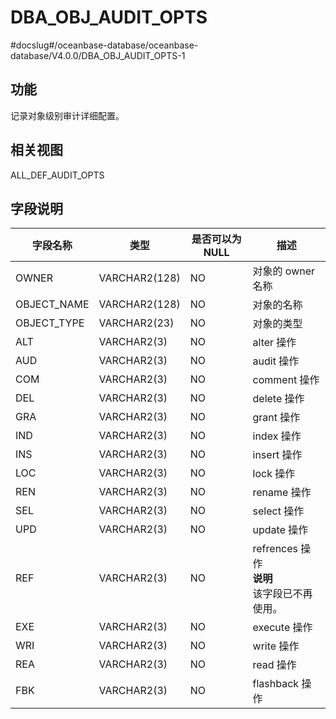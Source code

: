 DBA_OBJ_AUDIT_OPTS 
=======================================
#docslug#/oceanbase-database/oceanbase-database/V4.0.0/DBA_OBJ_AUDIT_OPTS-1


功能 
-----------

记录对象级别审计详细配置。

相关视图 
-------------

ALL_DEF_AUDIT_OPTS

字段说明 
-------------



|  **字段名称**   |    **类型**     | **是否可以为 NULL** |                             **描述**                              |
|-------------|---------------|----------------|-----------------------------------------------------------------|
| OWNER       | VARCHAR2(128) | NO             | 对象的 owner 名称                                                    |
| OBJECT_NAME | VARCHAR2(128) | NO             | 对象的名称                                                           |
| OBJECT_TYPE | VARCHAR2(23)  | NO             | 对象的类型                                                           |
| ALT         | VARCHAR2(3)   | NO             | alter 操作                                                        |
| AUD         | VARCHAR2(3)   | NO             | audit 操作                                                        |
| COM         | VARCHAR2(3)   | NO             | comment 操作                                                      |
| DEL         | VARCHAR2(3)   | NO             | delete 操作                                                       |
| GRA         | VARCHAR2(3)   | NO             | grant 操作                                                        |
| IND         | VARCHAR2(3)   | NO             | index 操作                                                        |
| INS         | VARCHAR2(3)   | NO             | insert 操作                                                       |
| LOC         | VARCHAR2(3)   | NO             | lock 操作                                                         |
| REN         | VARCHAR2(3)   | NO             | rename 操作                                                       |
| SEL         | VARCHAR2(3)   | NO             | select 操作                                                       |
| UPD         | VARCHAR2(3)   | NO             | update 操作                                                       |
| REF         | VARCHAR2(3)   | NO             | refrences 操作  <br>**说明**<br>  该字段已不再使用。 |
| EXE         | VARCHAR2(3)   | NO             | execute 操作                                                      |
| WRI         | VARCHAR2(3)   | NO             | write 操作                                                        |
| REA         | VARCHAR2(3)   | NO             | read 操作                                                         |
| FBK         | VARCHAR2(3)   | NO             | flashback 操作                                                    |



